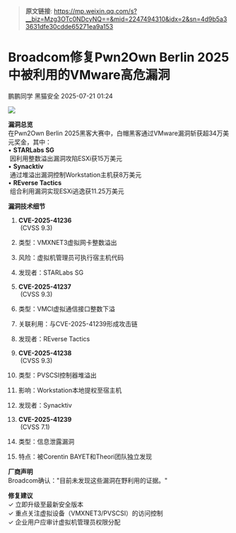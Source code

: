 > **原文链接**: https://mp.weixin.qq.com/s?__biz=Mzg3OTc0NDcyNQ==&mid=2247494310&idx=2&sn=4d9b5a33631dfe30cdde65271ea9a153

#  Broadcom修复Pwn2Own Berlin 2025中被利用的VMware高危漏洞  
鹏鹏同学  黑猫安全   2025-07-21 01:24  
  
![](https://mmbiz.qpic.cn/sz_mmbiz_png/8dBEfDPEce8ZFaCb0IyoVa5RIZrr1FNCRJjBsZlLwg6pNyZ0cVe68vvVm2TEUyR3TaNIsPe6ou7PtJWJ25mAsw/640?wx_fmt=png&from=appmsg "")  
  
**漏洞总览**  
在Pwn2Own Berlin 2025黑客大赛中，白帽黑客通过VMware漏洞斩获超34万美元奖金，其中：  
• **STARLabs SG**  
 因利用整数溢出漏洞攻陷ESXi获15万美元  
• **Synacktiv**  
 通过堆溢出漏洞控制Workstation主机获8万美元  
• **REverse Tactics**  
 组合利用漏洞实现ESXi逃逸获11.25万美元  
  
**漏洞技术细节**  
1. **CVE-2025-41236**  
 (CVSS 9.3)  
  
1. 类型：VMXNET3虚拟网卡整数溢出  
  
1. 风险：虚拟机管理员可执行宿主机代码  
  
1. 发现者：STARLabs SG  
  
1. **CVE-2025-41237**  
 (CVSS 9.3)  
  
1. 类型：VMCI虚拟通信接口整数下溢  
  
1. 关联利用：与CVE-2025-41239形成攻击链  
  
1. 发现者：REverse Tactics  
  
1. **CVE-2025-41238**  
 (CVSS 9.3)  
  
1. 类型：PVSCSI控制器堆溢出  
  
1. 影响：Workstation本地提权至宿主机  
  
1. 发现者：Synacktiv  
  
1. **CVE-2025-41239**  
 (CVSS 7.1)  
  
1. 类型：信息泄露漏洞  
  
1. 特点：被Corentin BAYET和Theori团队独立发现  
  
**厂商声明**  
Broadcom确认："目前未发现这些漏洞在野利用的证据。"  
  
**修复建议**  
✓ 立即升级至最新安全版本  
✓ 重点关注虚拟设备（VMXNET3/PVSCSI）的访问控制  
✓ 企业用户应审计虚拟机管理员权限分配  
  
  
